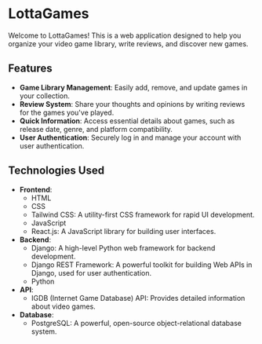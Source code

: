 # LottaGames

Welcome to LottaGames! This is a web application designed to help you organize your video game library, write reviews, and discover new games. 

## Features

- **Game Library Management**: Easily add, remove, and update games in your collection.
- **Review System**: Share your thoughts and opinions by writing reviews for the games you've played.
- **Quick Information**: Access essential details about games, such as release date, genre, and platform compatibility.
- **User Authentication**: Securely log in and manage your account with user authentication.

## Technologies Used

- **Frontend**:
  - HTML
  - CSS
  - Tailwind CSS: A utility-first CSS framework for rapid UI development.
  - JavaScript
  - React.js: A JavaScript library for building user interfaces.
- **Backend**:
  - Django: A high-level Python web framework for backend development.
  - Django REST Framework: A powerful toolkit for building Web APIs in Django, used for user authentication.
  - Python
- **API**:
  - IGDB (Internet Game Database) API: Provides detailed information about video games.
- **Database**:
  - PostgreSQL: A powerful, open-source object-relational database system.
